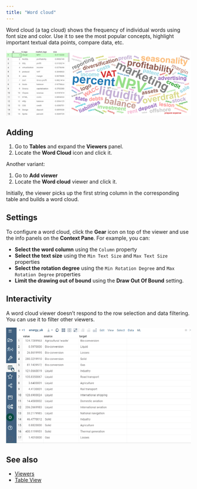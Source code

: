 ```yaml
---
title: "Word cloud"
---
```


Word cloud (a tag cloud) shows the frequency of individual words using font size
and color. Use it to see the most popular concepts, highlight important textual
data points, compare data, etc.

![Word Cloud](word-cloud.png "Word Cloud")

## Adding

1. Go to **Tables** and expand the **Viewers** panel.
1. Locate the **Word Cloud** icon and click it.

Another variant:

1. Go to **Add viewer**
1. Locate the **Word cloud** viewer and click it.

Initially, the viewer picks up the first string column in the corresponding
table and builds a word cloud.

## Settings

To configure a word cloud, click the **Gear** icon on top of the viewer and use
the info panels on the **Context Pane**. For example, you can:

* **Select the word column** using the `Column` property
* **Select the text size** using the `Min Text Size` and `Max Text Size` properties
* **Select the rotation degree** using the `Min Rotation Degree` and `Max Rotation Degree`
properties
* **Limit the drawing out of bound** using the **Draw Out Of Bound** setting.

## Interactivity

A word cloud viewer doesn’t respond to the row selection and data filtering. You
can use it to filter other viewers.

![Word Cloud](word-cloud.gif)

## See also

* [Viewers](../viewers/viewers.md)
* [Table View](../../datagrok/table-view.md)
